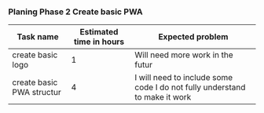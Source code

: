 ### Planing Phase 2 Create basic PWA

|Task name|Estimated time in hours| Expected problem|
|-----|--------------|----|
|create basic logo| 1|Will need more work in the futur|
|create basic PWA structur|4|I will need to include some code I do not fully understand to make it work|
